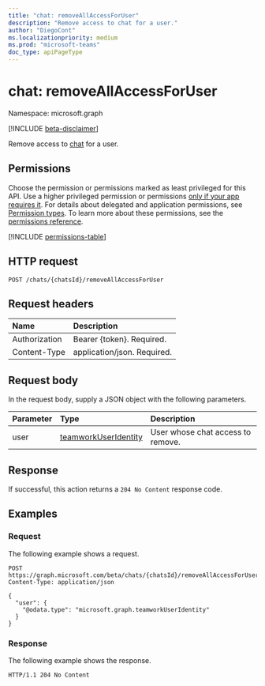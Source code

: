```yaml
---
title: "chat: removeAllAccessForUser"
description: "Remove access to chat for a user."
author: "DiegoCont"
ms.localizationpriority: medium
ms.prod: "microsoft-teams"
doc_type: apiPageType
---
```


# chat: removeAllAccessForUser
Namespace: microsoft.graph

[!INCLUDE [beta-disclaimer](../../includes/beta-disclaimer.md)]

Remove access to [chat](../resources/chat.md) for a user.

## Permissions
Choose the permission or permissions marked as least privileged for this API. Use a higher privileged permission or permissions [only if your app requires it](/graph/permissions-overview#best-practices-for-using-microsoft-graph-permissions). For details about delegated and application permissions, see [Permission types](/graph/permissions-overview#permission-types). To learn more about these permissions, see the [permissions reference](/graph/permissions-reference).

<!-- {
  "blockType": "permissions",
  "name": "chat-removeallaccessforuser-permissions"
}
-->
[!INCLUDE [permissions-table](../includes/permissions/chat-removeallaccessforuser-permissions.md)]

## HTTP request

<!-- {
  "blockType": "ignored"
}
-->
``` http
POST /chats/{chatsId}/removeAllAccessForUser
```

## Request headers
|Name|Description|
|:---|:---|
|Authorization|Bearer {token}. Required.|
|Content-Type|application/json. Required.|

## Request body
In the request body, supply a JSON object with the following parameters.

|Parameter|Type|Description|
|:---|:---|:---|
|user|[teamworkUserIdentity](../resources/teamworkuseridentity.md)|User whose chat access to remove.|



## Response

If successful, this action returns a `204 No Content` response code.

## Examples

### Request
The following example shows a request.
<!-- {
  "blockType": "request",
  "name": "chatthis.removeallaccessforuser"
}
-->
``` http
POST https://graph.microsoft.com/beta/chats/{chatsId}/removeAllAccessForUser
Content-Type: application/json

{
  "user": {
    "@odata.type": "microsoft.graph.teamworkUserIdentity"
  }
}
```


### Response
The following example shows the response.

<!-- {
  "blockType": "response",
  "truncated": true
}
-->
``` http
HTTP/1.1 204 No Content
```
